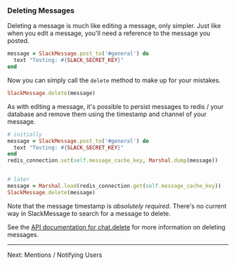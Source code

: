 ### Deleting Messages

Deleting a message is much like editing a message, only simpler. Just like when
you edit a message, you'll need a reference to the message you posted.

```ruby
message = SlackMessage.post_to('#general') do
  text "Testing: #{SLACK_SECRET_KEY}"
end
```

Now you can simply call the `delete` method to make up for your mistakes.

```ruby
SlackMessage.delete(message)
```

As with editing a message, it's possible to persist messages to redis / your
database and remove them using the timestamp and channel of your message.

```ruby
# initially
message = SlackMessage.post_to('#general') do
  text "Testing: #{SLACK_SECRET_KEY}"
end
redis_connection.set(self.message_cache_key, Marshal.dump(message))


# later
message = Marshal.load(redis_connection.get(self.message_cache_key))
SlackMessage.delete(message)
```

Note that the message timestamp is _absolutely required_. There's no current
way in SlackMessage to search for a message to delete.

See the [API documentation for
chat.delete](https://api.slack.com/methods/chat.delete) for more information on
deleting messages.

---

Next: Mentions / Notifying Users

